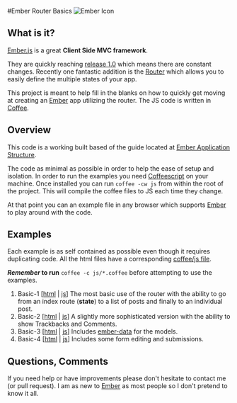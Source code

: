 #Ember Router Basics
![Ember Icon](http://emberjs.com/images/about/ember-productivity-sm.png)

## What is it?

[Ember.js](http://emberjs.com) is a great **Client Side MVC framework**.

They are quickly reaching [release 1.0](http://emberjs.com/blog/2012/08/03/ember-1-0-prerelease/) which means there are constant changes. Recently one fantastic addition is the [Router](http://emberjs.com/blog/2012/08/03/ember-1-0-prerelease/#toc_router) which allows you to easily define the multiple states of your app.

This project is meant to help fill in the blanks on how to quickly get moving at creating an [Ember](http://emberjs.com) app utilizing the router. The JS code is written in [Coffee](http://coffeescript.org).

## Overview

This code is a working built based of the guide located at [Ember Application Structure](http://emberjs.com/guides/outlets/).

The code as minimal as possible in order to help the ease of setup and isolation. In order to run the examples you need [Coffeescript](http://coffeescript.org/) on your machine. Once installed you can run `coffee -cw js` from within the root of the project. This will compile the coffee files to JS each time they change.

At that point you can an example file in any browser which supports [Ember](http://emberjs.com/) to play around with the code.

## Examples

Each example is as self contained as possible even though it requires duplicating code. All the html files have a corresponding [coffee/js file](https://github.com/eerwitt/ember-router-basicexample/tree/master/js).

**_Remember_ to run** `coffee -c js/*.coffee` before attempting to use the examples.

1. Basic-1 [[html](https://github.com/eerwitt/ember-router-basicexample/blob/master/basic-1.html) | [js](https://github.com/eerwitt/ember-router-basicexample/blob/master/js/basic-1.coffee)] The most basic use of the router with the ability to go from an index route (**state**) to a list of posts and finally to an individual post.
2. Basic-2 [[html](https://github.com/eerwitt/ember-router-basicexample/blob/master/basic-2.html) | [js](https://github.com/eerwitt/ember-router-basicexample/blob/master/js/basic-2.coffee)] A slightly more sophisticated version with the ability to show Trackbacks and Comments.
3. Basic-3 [[html](https://github.com/eerwitt/ember-router-basicexample/blob/master/basic-3.html) | [js](https://github.com/eerwitt/ember-router-basicexample/blob/master/js/basic-3.coffee)] Includes [ember-data](https://github.com/emberjs/data) for the models.
4. Basic-4 [[html](https://github.com/eerwitt/ember-router-basicexample/blob/master/basic-4.html) | [js](https://github.com/eerwitt/ember-router-basicexample/blob/master/js/basic-4.coffee)] Includes some form editing and submissions.

## Questions, Comments

If you need help or have improvements please don't hesitate to contact me (or pull request). I am as new to [Ember](http://emberjs.com/) as most people so I don't pretend to know it all.
